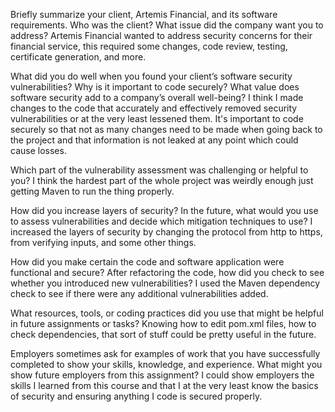 Briefly summarize your client, Artemis Financial, and its software requirements. Who was the client? What issue did the company want you to address?
Artemis Financial wanted to address security concerns for their financial service, this required some changes, code review, testing, certificate generation, and more.

What did you do well when you found your client’s software security vulnerabilities? Why is it important to code securely? What value does software security add to a company’s overall well-being?
I think I made changes to the code that accurately and effectively removed security vulnerabilities or at the very least lessened them. It's important to code securely so that not as many changes need to be made when going back to the project and that information is not leaked at any point which could cause losses.

Which part of the vulnerability assessment was challenging or helpful to you?
I think the hardest part of the whole project was weirdly enough just getting Maven to run the thing properly.

How did you increase layers of security? In the future, what would you use to assess vulnerabilities and decide which mitigation techniques to use?
I increased the layers of security by changing the protocol from http to https, from verifying inputs, and some other things.

How did you make certain the code and software application were functional and secure? After refactoring the code, how did you check to see whether you introduced new vulnerabilities?
I used the Maven dependency check to see if there were any additional vulnerabilities added.

What resources, tools, or coding practices did you use that might be helpful in future assignments or tasks?
Knowing how to edit pom.xml files, how to check dependencies, that sort of stuff could be pretty useful in the future.

Employers sometimes ask for examples of work that you have successfully completed to show your skills, knowledge, and experience. What might you show future employers from this assignment?
I could show employers the skills I learned from this course and that I at the very least know the basics of security and ensuring anything I code is secured properly.
